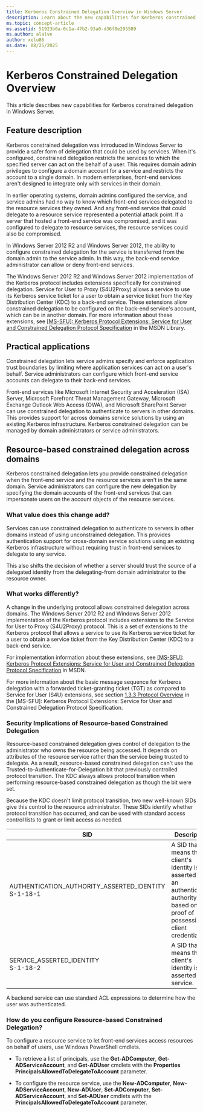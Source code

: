 ```yaml
---
title: Kerberos Constrained Delegation Overview in Windows Server
description: Learn about the new capabilities for Kerberos constrained delegation in Windows Server.
ms.topic: concept-article
ms.assetid: 51923b0a-0c1a-47b2-93a0-d36f8e295589
ms.author: alalve
author: xelu86
ms.date: 08/25/2025
---
```

# Kerberos Constrained Delegation Overview

This article describes new capabilities for Kerberos constrained delegation in Windows Server.

## Feature description

Kerberos constrained delegation was introduced in Windows Server to provide a safer form of delegation that could be used by services. When it's configured, constrained delegation restricts the services to which the specified server can act on the behalf of a user. This requires domain admin privileges to configure a domain account for a service and restricts the account to a single domain. In modern enterprises, front-end services aren't designed to integrate only with services in their domain.

In earlier operating systems, domain admins configured the service, and service admins had no way to know which front-end services delegated to the resource services they owned. And any front-end service that could delegate to a resource service represented a potential attack point. If a server that hosted a front-end service was compromised, and it was configured to delegate to resource services, the resource services could also be compromised.

In Windows Server 2012 R2 and Windows Server 2012, the ability to configure constrained delegation for the service is transferred from the domain admin to the service admin. In this way, the back-end service administrator can allow or deny front-end services.

The Windows Server 2012 R2  and Windows Server 2012 implementation of the Kerberos protocol includes extensions specifically for constrained delegation. Service for User to Proxy (S4U2Proxy)  allows a service to use its Kerberos service ticket for a user to obtain a service ticket from the Key Distribution Center (KDC) to a back-end service. These extensions allow constrained delegation to be configured on the back-end service's account, which can be in another domain. For more information about these extensions, see [\[MS-SFU\]: Kerberos Protocol Extensions: Service for User and Constrained Delegation Protocol Specification](/openspecs/windows_protocols/ms-sfu/3bff5864-8135-400e-bdd9-33b552051d94) in the MSDN Library.

## Practical applications

Constrained delegation lets service admins specify and enforce application trust boundaries by limiting where application services can act on a user's behalf. Service administrators can configure which front-end service accounts can delegate to their back-end services.

Front-end services like Microsoft Internet Security and Acceleration (ISA) Server, Microsoft Forefront Threat Management Gateway, Microsoft Exchange Outlook Web Access (OWA), and Microsoft SharePoint Server can use constrained delegation to authenticate to servers in other domains. This provides support for across domains service solutions by using an existing Kerberos infrastructure. Kerberos constrained delegation can be managed by domain administrators or service administrators.

## Resource-based constrained delegation across domains

Kerberos constrained delegation lets you provide constrained delegation when the front-end service and the resource services aren't in the same domain. Service administrators can configure the new delegation by specifying the domain accounts of the front-end services that can impersonate users on the account objects of the resource services.

### What value does this change add?

Services can use constrained delegation to authenticate to servers in other domains instead of using unconstrained delegation. This provides authentication support for cross-domain service solutions using an existing Kerberos infrastructure without requiring trust in front-end services to delegate to any service.

This also shifts the decision of whether a server should trust the source of a delegated identity from the delegating-from domain administrator to the resource owner.

### What works differently?

A change in the underlying protocol allows constrained delegation across domains. The Windows Server 2012 R2 and Windows Server 2012 implementation of the Kerberos protocol includes extensions to the Service for User to Proxy (S4U2Proxy) protocol. This is a set of extensions to the Kerberos protocol that allows a service to use its Kerberos service ticket for a user to obtain a service ticket from the Key Distribution Center (KDC) to a back-end service.

For implementation information about these extensions, see [\[MS-SFU\]: Kerberos Protocol Extensions: Service for User and Constrained Delegation Protocol Specification](/openspecs/windows_protocols/ms-sfu/3bff5864-8135-400e-bdd9-33b552051d94) in MSDN.

For more information about the basic message sequence for Kerberos delegation with a forwarded ticket-granting ticket (TGT) as compared to Service for User (S4U) extensions, see section [1.3.3 Protocol Overview](/openspecs/windows_protocols/ms-sfu/1fb9caca-449f-4183-8f7a-1a5fc7e7290a) in the [MS-SFU]: Kerberos Protocol Extensions: Service for User and Constrained Delegation Protocol Specification.

### Security Implications of Resource-based Constrained Delegation

Resource-based constrained delegation gives control of delegation to the administrator who owns the resource being accessed. It depends on attributes of the resource service rather than the service being trusted to delegate. As a result, resource-based constrained delegation can't use the Trusted-to-Authenticate-for-Delegation bit that previously controlled protocol transition. The KDC always allows protocol transition when performing resource-based constrained delegation as though the bit were set.

Because the KDC doesn't limit protocol transition, two new well-known SIDs give this control to the resource administrator. These SIDs identify whether protocol transition has occurred, and can be used with standard access control lists to grant or limit access as needed.

|SID|Description|
|-------|--------|
|AUTHENTICATION_AUTHORITY_ASSERTED_IDENTITY<br />S-1-18-1|A SID that means the client's identity is asserted by an authentication authority based on proof of possession of client credentials.|
|SERVICE_ASSERTED_IDENTITY<br />S-1-18-2|A SID that means the client's identity is asserted by a service.|

A backend service can use standard ACL expressions to determine how the user was authenticated.

### How do you configure Resource-based Constrained Delegation?

To configure a resource service to let front-end services access resources on behalf of users, use Windows PowerShell cmdlets.

- To retrieve a list of principals, use the **Get-ADComputer**, **Get-ADServiceAccount**, and **Get-ADUser** cmdlets with the **Properties PrincipalsAllowedToDelegateToAccount** parameter.

- To configure the resource service, use the **New-ADComputer**, **New-ADServiceAccount**, **New-ADUser**, **Set-ADComputer**, **Set-ADServiceAccount**, and **Set-ADUser** cmdlets with the **PrincipalsAllowedToDelegateToAccount** parameter.

